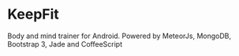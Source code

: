 # KeepFit

Body and mind trainer for Android. Powered by MeteorJs, MongoDB, Bootstrap 3, Jade and CoffeeScript
